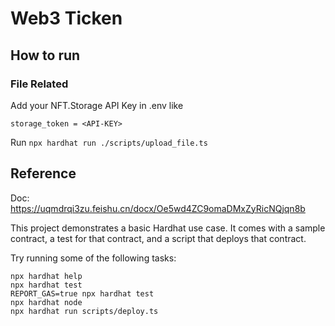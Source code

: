 # Web3 Ticken

## How to run

### File Related

Add your NFT.Storage API Key in .env like

`storage_token = <API-KEY>`

Run `npx hardhat run ./scripts/upload_file.ts`

## Reference

Doc: https://uqmdrqi3zu.feishu.cn/docx/Oe5wd4ZC9omaDMxZyRicNQjqn8b

This project demonstrates a basic Hardhat use case. It comes with a sample contract, a test for that contract, and a script that deploys that contract.

Try running some of the following tasks:

```shell
npx hardhat help
npx hardhat test
REPORT_GAS=true npx hardhat test
npx hardhat node
npx hardhat run scripts/deploy.ts
```
